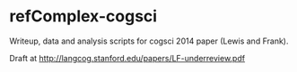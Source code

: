 refComplex-cogsci
=================

Writeup, data and analysis scripts for cogsci 2014 paper (Lewis and Frank).

Draft at http://langcog.stanford.edu/papers/LF-underreview.pdf
